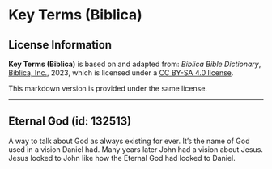 # Key Terms (Biblica)

## License Information

**Key Terms (Biblica)** is based on and adapted from: _Biblica Bible Dictionary_, [Biblica, Inc.](https://www.biblica.com/), 2023, which is licensed under a [CC BY-SA 4.0 license](https://creativecommons.org/licenses/by-sa/4.0/legalcode.en).

This markdown version is provided under the same license.



--------------------------------

## Eternal God (id: 132513)

A way to talk about God as always existing for ever. It’s the name of God used in a vision Daniel had. Many years later John had a vision about Jesus. Jesus looked to John like how the Eternal God had looked to Daniel.


